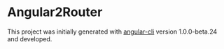 # Angular2Router

This project was initially generated with [angular-cli](https://github.com/angular/angular-cli) version 1.0.0-beta.24 and developed.
